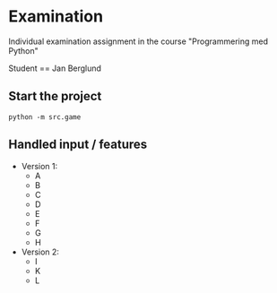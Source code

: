 # Examination

Individual examination assignment in the course "Programmering med Python"

Student == Jan Berglund

## Start the project

```commandline
python -m src.game
```

## Handled input / features
* Version 1:
    * A
    * B
    * C
    * D
    * E
    * F
    * G
    * H
* Version 2:
    * I
    * K
    * L

